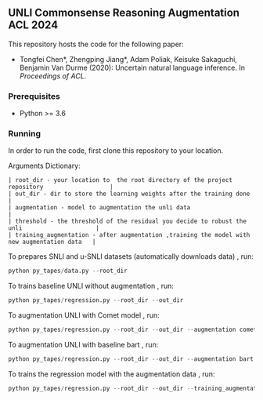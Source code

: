## UNLI Commonsense Reasoning Augmentation ACL 2024

This repository hosts the code for the following paper:
 * Tongfei Chen*, Zhengping Jiang*, Adam Poliak, Keisuke Sakaguchi, Benjamin Van Durme (2020): 
   Uncertain natural language inference. In _Proceedings of ACL_.

### Prerequisites
 * Python >= 3.6

### Running

In order to run the code, first clone this repository to your location.

Arguments Dictionary:
```
| root_dir - your location to  the root directory of the project repository                   |
| out_dir - dir to store the learning weights after the training done                         |
| augmentation - model to augmentation the unli data                                          | 
| threshold - the threshold of the residual you decide to robust the unli                     | 
| training_augmentation - after augmentation ,training the model with new augmentation data   | 

```



To prepares SNLI and u-SNLI datasets (automatically downloads data) , run:


```python 
python py_tapes/data.py --root_dir
```

To trains baseline UNLI without augmentation , run:


```python 
python py_tapes/regression.py --root_dir --out_dir 
```

To augmentation UNLI with Comet model , run:


```python 
python py_tapes/regression.py --root_dir --out_dir --augmentation comet --threshold 
```

To augmentation UNLI with baseline bart  , run:


```python 
python py_tapes/regression.py --root_dir --out_dir --augmentation bart --threshold
```


To trains the regression model with the augmentation data , run:


```python 
python py_tapes/regression.py --root_dir --out_dir --training_augmentation
```



